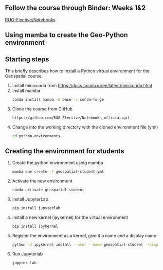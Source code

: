 ## Follow the course through Binder: Weeks 1&2
[RUG-Elective/Notebooks](https://mybinder.org/v2/gh/RUG-Elective/Notebooks_official/main?labpath=Weeks_1_2.ipynb)

## Using mamba to create the Geo-Python environment

## Starting steps
This briefly describes how to install a Python virtual environment for the Geospatial course.

1. Install miniconda from https://docs.conda.io/en/latest/miniconda.html
2. Install mamba
    ```bash
    conda install mamba -n base -c conda-forge
    ```
3. Clone the course from GitHub
    ```bash
    https://github.com/RUG-Elective/Notebooks_official.git
    ```
4. Change into the working directory with the cloned environment file (yml)
    ```bash
    cd python-environments
    ```
## Creating the environment for students
1. Create the python environment using mamba
    ```bash
    mamba env create -f geospatial-student.yml
    ```
2. Activate the new environment
    ```bash
    conda activate geospatial-student
    ```
3. Install JupyterLab
   ```bash
   pip install jupyterlab
   ```
4. Install a new kernel (ipykernel) for the virtual environment
   ```bash
   pip install ipykernel
   ```
5. Register the environment as a kernel, give it a name and a display name
   ```bash
   python -m ipykernel install --user --name geospatial-student --display-name "Python (geospatial-student)"
   ```
6. Run Jupyterlab
   ```bash
   jupyter lab
  ```
